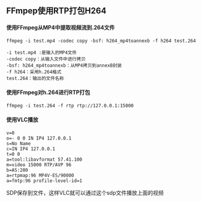 ## FFmpep使用RTP打包H264

#### 使用FFmpeg从MP4中提取视频流到.264文件

```
ffmpeg -i test.mp4 -codec copy -bsf: h264_mp4toannexb -f h264 test.264

-i test.mp4 :是输入的MP4文件
-codec copy：从输入文件中进行拷贝
-bsf: h264_mp4toannexb：从MP4拷贝到annexB封装
-f h264：采用h.264格式
test.264：输出的文件名称
```

#### 使用FFmpeg对h.264进行RTP打包

```
ffmpeg -i test.264 -f rtp rtp://127.0.0.1:15000
```

#### 使用VLC播放

```
v=0
o=- 0 0 IN IP4 127.0.0.1
s=No Name
c=IN IP4 127.0.0.1
t=0 0
a=tool:libavformat 57.41.100
m=video 15000 RTP/AVP 96
b=AS:200
a=rtpmap:96 MP4V-ES/90000
a=fmtp:96 profile-level-id=1
```

SDP保存到文件，这样VLC就可以通过这个sdp文件播放上面的视频 